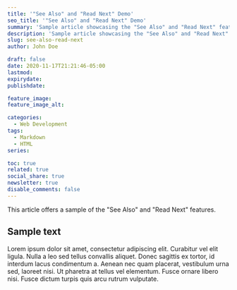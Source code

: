 ```yaml
---
title: '"See Also" and "Read Next" Demo'
seo_title: '"See Also" and "Read Next" Demo'
summary: 'Sample article showcasing the "See Also" and "Read Next" features.'
description: 'Sample article showcasing the "See Also" and "Read Next" features.'
slug: see-also-read-next
author: John Doe

draft: false
date: 2020-11-17T21:21:46-05:00
lastmod: 
expirydate: 
publishdate: 

feature_image: 
feature_image_alt: 

categories:
  - Web Development
tags:
  - Markdown
  - HTML
series: 

toc: true
related: true
social_share: true
newsletter: true
disable_comments: false
---
```


This article offers a sample of the "See Also" and "Read Next" features.

## Sample text

Lorem ipsum dolor sit amet, consectetur adipiscing elit. Curabitur vel elit ligula. Nulla a leo sed tellus convallis aliquet. Donec sagittis ex tortor, id interdum lacus condimentum a. Aenean nec quam placerat, vestibulum urna sed, laoreet nisi. Ut pharetra at tellus vel elementum. Fusce ornare libero nisi. Fusce dictum turpis quis arcu rutrum vulputate.
